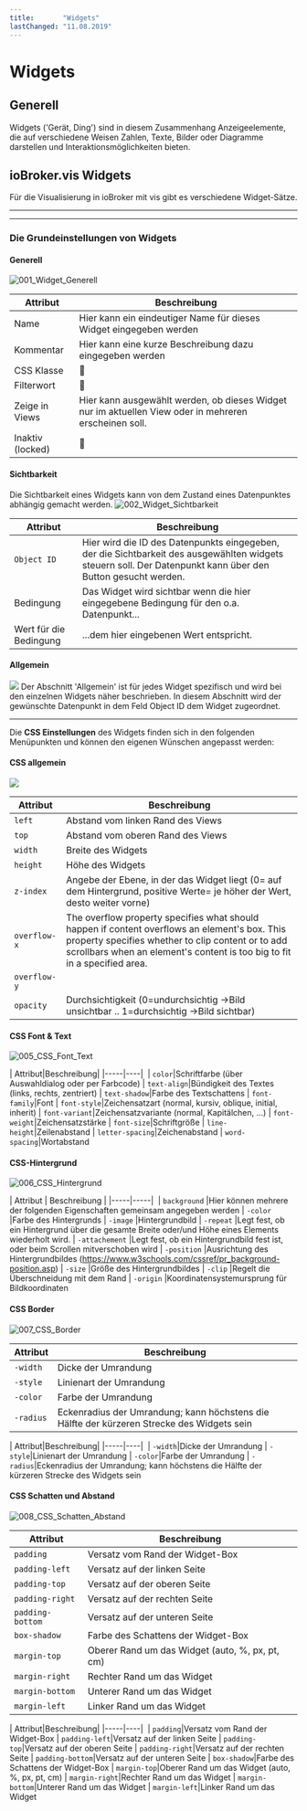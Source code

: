 ```yaml
---
title:       "Widgets"
lastChanged: "11.08.2019"
---
```

# Widgets


## Generell

Widgets ('Gerät, Ding') sind in diesem Zusammenhang Anzeigeelemente, die auf verschiedene Weisen
Zahlen, Texte, Bilder oder Diagramme darstellen und Interaktionsmöglichkeiten bieten.

## ioBroker.vis Widgets

Für die Visualisierung in ioBroker mit vis gibt es verschiedene Widget-Sätze.

-------------------------------------------------------------------------------
-------------------------------------------------------------------------------

### Die Grundeinstellungen von Widgets

#### Generell

![001_Widget_Generell](media/vis_widgets_001_Widget_Generell.jpg)

| Attribut|Beschreibung|
|-----|----|
| Name|Hier kann ein eindeutiger Name für dieses Widget eingegeben werden
| Kommentar|Hier kann eine kurze Beschreibung dazu eingegeben werden
| CSS Klasse|:construction:
| Filterwort|:construction:
| Zeige in Views|Hier kann ausgewählt werden, ob dieses Widget nur im aktuellen View oder in mehreren erscheinen soll.
| Inaktiv (locked)|:construction:

#### **Sichtbarkeit**

Die Sichtbarkeit eines Widgets kann von dem Zustand eines Datenpunktes abhängig gemacht werden.
![002_Widget_Sichtbarkeit](media/vis_widgets-2_002_Widget_Sichtbarkeit.jpg)


| Attribut|Beschreibung|
|----|----|
| `Object ID`|Hier wird die ID des Datenpunkts eingegeben, der die Sichtbarkeit des ausgewählten widgets steuern soll. Der Datenpunkt kann über den Button gesucht werden.
| Bedingung|Das Widget wird sichtbar wenn die hier eingegebene Bedingung für den o.a. Datenpunkt...
| Wert für die Bedingung|...dem hier eingebenen Wert entspricht.

#### **Allgemein**

![](media/vis_widgets_003_Widget_Allgemein.jpg)
Der Abschnitt 'Allgemein' ist für jedes Widget spezifisch
und wird bei den einzelnen Widgets näher beschrieben.
In diesem Abschnitt wird der gewünschte Datenpunkt in dem Feld Object ID dem Widget zugeordnet.

***
Die **CSS Einstellungen** des Widgets finden sich in den folgenden Menüpunkten
und können den eigenen Wünschen angepasst werden:

#### **CSS allgemein**
![](media/vis_widgets_004_CSS_allgemein.jpg)

| Attribut|Beschreibung|
|-----|----|
| `left`|Abstand vom linken Rand des Views
| `top`|Abstand vom oberen Rand des Views
| `width`|Breite des Widgets
| `height`|Höhe des Widgets
| `z-index`|Angebe der Ebene, in der das Widget liegt (0= auf dem Hintergrund, positive Werte= je höher der Wert, desto weiter vorne)
| `overflow-x`|The overflow property specifies what should happen if content overflows an element's box. This property specifies whether to clip content or to add scrollbars when an element's content is too big to fit in a specified area.
| `overflow-y`|
| `opacity`|Durchsichtigkeit  (0=undurchsichtig ->Bild unsichtbar .. 1=durchsichtig ->Bild sichtbar)

#### CSS Font & Text

![005_CSS_Font_Text](media/vis_widgets_005_CSS_Font_Text.jpg)

| Attribut|Beschreibung|
|-----|----| 
| `color`|Schriftfarbe  (über Auswahldialog oder per Farbcode)
| `text-align`|Bündigkeit des Textes (links, rechts, zentriert)
| `text-shadow`|Farbe des Textschattens
| `font-family`|Font
| `font-style`|Zeichensatzart (normal, kursiv, oblique, initial, inherit)
| `font-variant`|Zeichensatzvariante (normal, Kapitälchen, ...)
| `font-weight`|Zeichensatzstärke
| `font-size`|Schriftgröße
| `line-height`|Zeilenabstand
| `letter-spacing`|Zeichenabstand
| `word-spacing`|Wortabstand

#### **CSS-Hintergrund**

![006_CSS_Hintergrund](media/vis_widgets_006_CSS_Hintergrund.jpg)

| Attribut | Beschreibung |
|-----|-----| 
| `background` |Hier können mehrere der folgenden Eigenschaften gemeinsam angegeben werden
| `-color` |Farbe des Hintergrunds
| `-image` |Hintergrundbild
| `-repeat` |Legt fest, ob ein Hintergrund über die gesamte Breite oder/und Höhe eines Elements wiederholt wird.
| `-attachement` |Legt fest, ob ein Hintergrundbild fest ist, oder beim Scrollen mitverschoben wird
| `-position` |Ausrichtung des Hintergrundbildes (https://www.w3schools.com/cssref/pr_background-position.asp)
| `-size` |Größe des Hintergrundbildes
| `-clip` |Regelt die Überschneidung mit dem Rand
| `-origin` |Koordinatensystemursprung für Bildkoordinaten

#### **CSS Border**

![007_CSS_Border](media/vis_widgets_007_CSS_Border.jpg)

|Attribut|Beschreibung|
|----|----|
|`-width`|Dicke der Umrandung|  |
|`-style`|Linienart der Umrandung|
|`-color`|Farbe der Umrandung|
|`-radius`|Eckenradius der Umrandung; kann höchstens die Hälfte der kürzeren Strecke des Widgets sein|

| Attribut|Beschreibung|
|-----|----| 
| `-width`|Dicke der Umrandung
| `-style`|Linienart der Umrandung
| `-color`|Farbe der Umrandung
| `-radius`|Eckenradius der Umrandung; kann höchstens die Hälfte der kürzeren Strecke des Widgets sein

#### CSS Schatten und Abstand
![008_CSS_Schatten_Abstand](media/vis_widgets_008_CSS_Schatten_Abstand.jpg)

|Attribut|Beschreibung|
|----|----|
|`padding`|Versatz vom Rand der Widget-Box|
|`padding-left`|Versatz auf der linken Seite|
|`padding-top`|Versatz auf der oberen Seite|
|`padding-right`|Versatz auf der rechten Seite|
|`padding-bottom`|Versatz auf der unteren Seite|
|`box-shadow`|Farbe des Schattens der Widget-Box|
|`margin-top`|Oberer Rand um das Widget (auto, %, px, pt, cm)|
|`margin-right`|Rechter Rand um das Widget|
|`margin-bottom`|Unterer Rand um das Widget|
|`margin-left`|Linker Rand um das Widget|

| Attribut|Beschreibung|
|-----|----| 
| `padding`|Versatz vom Rand der Widget-Box
| `padding-left`|Versatz auf der linken Seite
| `padding-top`|Versatz auf der oberen Seite
| `padding-right`|Versatz auf der rechten Seite
| `padding-bottom`|Versatz auf der unteren Seite
| `box-shadow`|Farbe des Schattens der Widget-Box
| `margin-top`|Oberer Rand um das Widget (auto, %, px, pt, cm)
| `margin-right`|Rechter Rand um das Widget
| `margin-bottom`|Unterer Rand um das Widget
| `margin-left`|Linker Rand um das Widget

